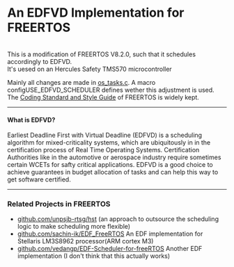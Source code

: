 # An EDFVD Implementation for FREERTOS

<br>This is a modification of FREERTOS V8.2.0, such that it schedules accordingly to EDFVD. </br>
It's uesed on an Hercules Safety TMS570 microcontroller</br>

Mainly all changes are made in [os_tasks.c](free_rtos_matlab/source/os_tasks.c).
A macro configUSE_EDFVD_SCHEDULER defines wether this adjustment is used.
The [Coding Standard and Style Guide](http://www.freertos.org/FreeRTOS-Coding-Standard-and-Style-Guide.html) of FREERTOS is widely kept.

***
#### What is EDFVD? 
Earliest Deadline First with Virtual Deadline (EDFVD) is a scheduling algorithm for mixed-criticality systems, which are ubiquitously in in the certification process of Real Time Operating Systems. Certification Authorities like in the automotive or aerospace industry require sometimes certain WCETs for safty critical applications. EDFVD is a good choice to achieve guarantees in budget allocation of tasks and can help this way to get software certified.</br>

---
### Related Projects in FREERTOS
* [github.com/unpsjb-rtsg/hst](https://github.com/unpsjb-rtsg/hst/) (an approach to outsource the scheduling logic to make scheduling more flexible)
* [github.com/sachin-ik/EDF_FreeRTOS](https://github.com/sachin-ik/EDF_FreeRTOS) An EDF implementation for Stellaris LM3S8962 processor(ARM cortex M3)
* [github.com/vedangp/EDF-Scheduler-for-freeRTOS](https://github.com/vedangp/EDF-Scheduler-for-freeRTOS) Another EDF implementation (I don't think that this actually works)
